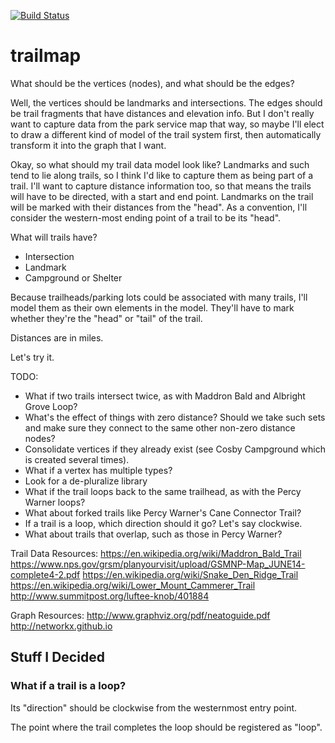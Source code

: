 [![Build Status](https://travis-ci.org/adamnagel/trailmap.svg?branch=master)](https://travis-ci.org/adamnagel/trailmap)
# trailmap

What should be the vertices (nodes), and what should be the edges?

Well, the vertices should be landmarks and intersections. The edges should be trail fragments that have distances and elevation info. But I don't really want to capture data from the park service map that way, so maybe I'll elect to draw a different kind of model of the trail system first, then automatically transform it into the graph that I want.

Okay, so what should my trail data model look like? Landmarks and such tend to lie along trails, so I think I'd like to capture them as being part of a trail. I'll want to capture distance information too, so that means the trails will have to be directed, with a start and end point. Landmarks on the trail will be marked with their distances from the "head". As a convention, I'll consider the western-most ending point of a trail to be its "head".

What will trails have?
- Intersection
- Landmark
- Campground or Shelter

Because trailheads/parking lots could be associated with many trails, I'll model them as their own elements in the model. They'll have to mark whether they're the "head" or "tail" of the trail. 

Distances are in miles.

Let's try it.

TODO:
- What if two trails intersect twice, as with Maddron Bald and Albright Grove Loop?
- What's the effect of things with zero distance? Should we take such sets and make sure they connect to the same other non-zero distance nodes?
- Consolidate vertices if they already exist (see Cosby Campground which is created several times).
- What if a vertex has multiple types?
- Look for a de-pluralize library
- What if the trail loops back to the same trailhead, as with the Percy Warner loops?
- What about forked trails like Percy Warner's Cane Connector Trail?
- If a trail is a loop, which direction should it go? Let's say clockwise.
- What about trails that overlap, such as those in Percy Warner?

Trail Data Resources:
https://en.wikipedia.org/wiki/Maddron_Bald_Trail
https://www.nps.gov/grsm/planyourvisit/upload/GSMNP-Map_JUNE14-complete4-2.pdf
https://en.wikipedia.org/wiki/Snake_Den_Ridge_Trail
https://en.wikipedia.org/wiki/Lower_Mount_Cammerer_Trail
http://www.summitpost.org/luftee-knob/401884

Graph Resources:
http://www.graphviz.org/pdf/neatoguide.pdf
http://networkx.github.io

## Stuff I Decided

### What if a trail is a loop?
Its "direction" should be clockwise from the westernmost entry point.

The point where the trail completes the loop should be registered as "loop".
